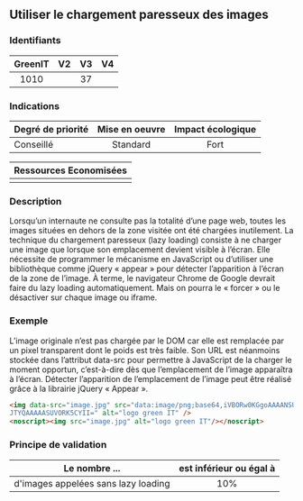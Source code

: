 ## Utiliser le chargement paresseux des images

### Identifiants

| GreenIT |  V2  |  V3  |  V4  |
|:-------:|:----:|:----:|:----:|
|   1010   |   |  37 |      |

### Indications

| Degré de priorité |      Mise en oeuvre       |  Impact écologique    | 
|-------------------|:-------------------------:|:---------------------:|
|  Conseillé        |   Standard                |  Fort                 | 


|Ressources Economisées                                      |
|:----------------------------------------------------------:|
|    |

### Description

Lorsqu’un internaute ne consulte pas la totalité d’une page web, toutes les images situées en dehors de la zone visitée ont été chargées inutilement. 
La technique du chargement paresseux (lazy loading) consiste à ne charger une image que lorsque son emplacement devient visible à l’écran.
Elle nécessite de programmer le mécanisme en JavaScript ou d’utiliser une bibliothèque comme jQuery « appear » pour détecter l’apparition à l’écran de la zone de l’image.
À terme, le navigateur Chrome de Google devrait faire du lazy loading automatiquement. Mais on pourra le « forcer » ou le désactiver sur chaque image ou iframe.

### Exemple

L’image originale n’est pas chargée par le DOM car elle est remplacée par un pixel transparent dont le poids est très faible. Son URL est néanmoins stockée dans l’attribut data-src pour permettre à JavaScript de la charger le moment opportun, c’est-à-dire dès que l’emplacement de l’image apparaîtra à l’écran. Détecter l’apparition de l’emplacement de l’image peut être réalisé grâce à la librairie jQuery « Appear ».

```html
<img data-src="image.jpg" src="data:image/png;base64,iVBORw0KGgoAAAANSUhEUg AAAAEAAAABCAQAAAC1HAwCAAAAC0lEQVR42mNgYAAAAAMAASs
JTYQAAAAASUVORK5CYII=" alt="logo green IT" />
<noscript><img src="image.jpg" alt="logo green IT"/></noscript>
```

### Principe de validation

| Le nombre ...     | est inférieur ou égal à   |  
|-------------------|:-------------------------:|
| d'images appelées sans lazy loading  |  10% |
